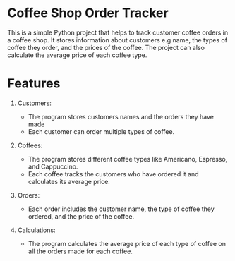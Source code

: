 # Coffee Shop Order Tracker

This is a simple Python project that helps to track customer coffee orders in a coffee shop. It stores information about customers e.g name, the types of coffee they order, and the prices of the coffee. The project can also calculate the average price of each coffee type.

# Features

1. Customers:
   - The program stores customers names and the orders they have made 
   - Each customer can order multiple types of coffee.

2. Coffees:
   - The program stores different coffee types like Americano, Espresso, and Cappuccino.
   - Each coffee tracks the customers who have ordered it and calculates its average price.

3. Orders:
   - Each order includes the customer name, the type of coffee they ordered, and the price of the coffee.

4. Calculations:
   - The program calculates the average price of each type of coffee on all the orders made for each coffee. 

